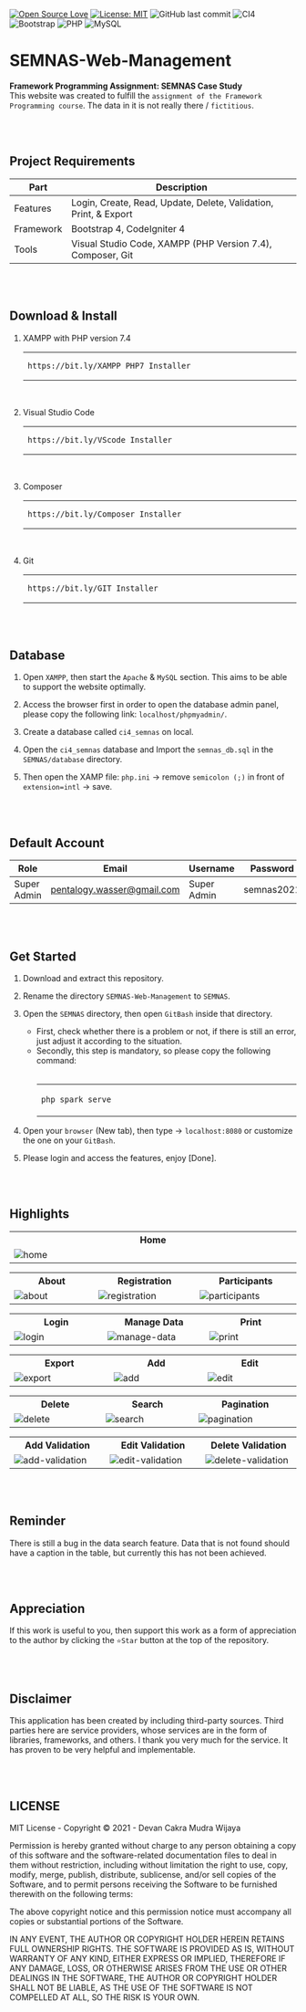 [![Open Source Love](https://badges.frapsoft.com/os/v1/open-source.svg?style=flat)](https://github.com/ellerbrock/open-source-badges/)
[![License: MIT](https://img.shields.io/badge/License-MIT-green.svg)](https://opensource.org/licenses/MIT)
![GitHub last commit](https://img.shields.io/github/last-commit/devancakra/SEMNAS-Web-Management)
![CI4](https://img.shields.io/badge/-Codeigniter4-darkblue?style=flat&logo=Codeigniter)
![Bootstrap](https://img.shields.io/badge/-Bootstrap-purple.svg?&logo=bootstrap&logoColor=white)
![PHP](https://img.shields.io/badge/-PHP-grey.svg?&logo=PHP&logoColor=white)
![MySQL](https://img.shields.io/badge/-MySQL-blue.svg?style=flat&logo=mysql&logoColor=white)

# SEMNAS-Web-Management
<strong>Framework Programming Assignment: SEMNAS Case Study</strong><br>
This website was created to fulfill the ``` assignment of the Framework Programming course ```. The data in it is not really there / ``` fictitious ```.

<br><br>

## Project Requirements
| Part | Description |
| --- | --- |
| Features | Login, Create, Read, Update, Delete, Validation, Print, & Export |
| Framework | Bootstrap 4, CodeIgniter 4 |
| Tools | Visual Studio Code, XAMPP (PHP Version 7.4), Composer, Git |

<br><br>

## Download & Install
1. XAMPP with PHP version 7.4

   <table><tr><td width="810">
   
   ```
   https://bit.ly/XAMPP_PHP7_Installer
   ```

   </td></tr></table><br>
   
2. Visual Studio Code

   <table><tr><td width="810">
   
   ```
   https://bit.ly/VScode_Installer
   ```

   </td></tr></table><br>
   
3. Composer

   <table><tr><td width="810">

   ```
   https://bit.ly/Composer_Installer
   ```

   </td></tr></table><br>
   
4. Git

   <table><tr><td width="810">

   ```
   https://bit.ly/GIT_Installer
   ```

   </td></tr></table>

<br><br>

## Database
1. Open ``` XAMPP ```, then start the ``` Apache ``` & ``` MySQL ``` section. This aims to be able to support the website optimally.

2. Access the browser first in order to open the database admin panel, please copy the following link: ``` localhost/phpmyadmin/ ```.
   
3. Create a database called ``` ci4_semnas ``` on local.

4. Open the ``` ci4_semnas ``` database and Import the ``` semnas_db.sql ``` in the ``` SEMNAS/database ``` directory.
   
5. Then open the XAMP file: ``` php.ini ``` -> remove ``` semicolon (;) ``` in front of ``` extension=intl ``` -> save.

<br><br>

## Default Account
| Role | Email | Username | Password |
| --- | --- | --- | --- |
| Super Admin | pentalogy.wasser@gmail.com | Super Admin | semnas2021 |

<br><br>

## Get Started
1. Download and extract this repository.<br>
2. Rename the directory ``` SEMNAS-Web-Management ``` to ``` SEMNAS ```.<br>
3. Open the ``` SEMNAS ``` directory, then open ``` GitBash ``` inside that directory.
   <ul>
       <li>First, check whether there is a problem or not, if there is still an error, just adjust it according to the situation.</li>
       <li>Secondly, this step is mandatory, so please copy the following command:<br><br></li>
   
   <table><tr><td width="780">  
      
   ````bash
   php spark serve
   ````

   </td></tr></table></ul>
4. Open your ``` browser ``` (New tab), then type -> ``` localhost:8080 ``` or customize the one on your ``` GitBash ```.<br>
5. Please login and access the features, enjoy [Done].

<br><br>

## Highlights
<table>
<tr>
<th width="840">Home</th>
</tr>
<tr>
<td><img src="https://user-images.githubusercontent.com/54527592/109822472-8fbef980-7c69-11eb-9fee-c3d6f7259862.png" alt="home"></td>
</tr>
</table>
<table>
<tr>
<th width="280">About</th>
<th width="280">Registration</th>
<th width="280">Participants</th>
</tr>
<tr>
<td><img src="https://user-images.githubusercontent.com/54527592/109822592-acf3c800-7c69-11eb-8193-5dc9c91d9b76.png" alt="about"></td>
<td><img src="https://user-images.githubusercontent.com/54527592/109823043-24295c00-7c6a-11eb-85ec-638a93e6b4fe.png" alt="registration"></td>
<td><img src="https://user-images.githubusercontent.com/54527592/109822749-d7458580-7c69-11eb-9332-efdeb85d009f.png" alt="participants"></td>
</tr>
</table>
<table>
<tr>
<th width="280">Login</th>
<th width="280">Manage Data</th>
<th width="280">Print</th>
</tr>
<tr>
<td><img src="https://user-images.githubusercontent.com/54527592/109823193-49b66580-7c6a-11eb-8e2c-c96bd31de17b.png" alt="login"></td>
<td><img src="https://user-images.githubusercontent.com/54527592/109821080-31454b80-7c68-11eb-9cb7-5c66e7420b0d.png" alt="manage-data"></td>
<td><img src="https://user-images.githubusercontent.com/54527592/109821231-59cd4580-7c68-11eb-986c-a3052f8e56c9.png" alt="print"></td>
</tr>
</table>
<table>
<tr>
<th width="280">Export</th>
<th width="280">Add</th>
<th width="280">Edit</th>
</tr>
<tr>
<td><img src="https://user-images.githubusercontent.com/54527592/109821446-926d1f00-7c68-11eb-86cd-fdf8bcd15009.png" alt="export"></td>
<td><img src="https://user-images.githubusercontent.com/54527592/109821546-a9ac0c80-7c68-11eb-8ed2-acfc2ff39b75.png" alt="add"></td>
<td><img src="https://user-images.githubusercontent.com/54527592/109821667-cb0cf880-7c68-11eb-84c1-b78656d5d403.png" alt="edit"></td>
</tr>
</table>
<table>
<tr>
<th width="280">Delete</th>
<th width="280">Search</th>
<th width="280">Pagination</th>
</tr>
<tr>
<td><img src="https://user-images.githubusercontent.com/54527592/109916076-8ffcda80-7ce5-11eb-9341-3949845899e4.png" alt="delete"></td>
<td><img src="https://user-images.githubusercontent.com/54527592/109821995-1e7f4680-7c69-11eb-9580-ceba86b7d798.png" alt="search"></td>
<td><img src="https://user-images.githubusercontent.com/54527592/109822130-42428c80-7c69-11eb-9fae-c2dfda284944.png" alt="pagination"></td>
</tr>
</table>
<table>
<tr>
<th width="280">Add Validation</th>
<th width="280">Edit Validation</th>
<th width="280">Delete Validation</th>
</tr>
<tr>
<td><img src="https://user-images.githubusercontent.com/54527592/109916408-2a5d1e00-7ce6-11eb-81cb-40be595c1404.png" alt="add-validation"></td>
<td><img src="https://user-images.githubusercontent.com/54527592/109916251-dc481a80-7ce5-11eb-8951-398f5d3ed958.png" alt="edit-validation"></td>
<td><img src="https://user-images.githubusercontent.com/54527592/109916161-b458b700-7ce5-11eb-8d13-a890ad4b0e55.png" alt="delete-validation"></td>
</tr>
</table>

<br><br>

## Reminder
There is still a bug in the data search feature. Data that is not found should have a caption in the table, but currently this has not been achieved.

<br><br>

## Appreciation
If this work is useful to you, then support this work as a form of appreciation to the author by clicking the ``` ⭐Star ``` button at the top of the repository.

<br><br>

## Disclaimer
This application has been created by including third-party sources. Third parties here are service providers, whose services are in the form of libraries, frameworks, and others. I thank you very much for the service. It has proven to be very helpful and implementable.

<br><br>

## LICENSE
MIT License - Copyright © 2021 - Devan Cakra Mudra Wijaya

Permission is hereby granted without charge to any person obtaining a copy of this software and the software-related documentation files to deal in them without restriction, including without limitation the right to use, copy, modify, merge, publish, distribute, sublicense, and/or sell copies of the Software, and to permit persons receiving the Software to be furnished therewith on the following terms:

The above copyright notice and this permission notice must accompany all copies or substantial portions of the Software.

IN ANY EVENT, THE AUTHOR OR COPYRIGHT HOLDER HEREIN RETAINS FULL OWNERSHIP RIGHTS. THE SOFTWARE IS PROVIDED AS IS, WITHOUT WARRANTY OF ANY KIND, EITHER EXPRESS OR IMPLIED, THEREFORE IF ANY DAMAGE, LOSS, OR OTHERWISE ARISES FROM THE USE OR OTHER DEALINGS IN THE SOFTWARE, THE AUTHOR OR COPYRIGHT HOLDER SHALL NOT BE LIABLE, AS THE USE OF THE SOFTWARE IS NOT COMPELLED AT ALL, SO THE RISK IS YOUR OWN.
